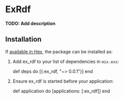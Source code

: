 # ExRdf

**TODO: Add description**

## Installation

If [available in Hex](https://hex.pm/docs/publish), the package can be installed as:

  1. Add ex_rdf to your list of dependencies in `mix.exs`:

        def deps do
          [{:ex_rdf, "~> 0.0.1"}]
        end

  2. Ensure ex_rdf is started before your application:

        def application do
          [applications: [:ex_rdf]]
        end

